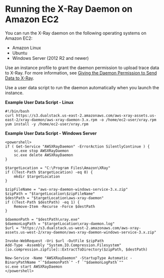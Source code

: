 # Running the X\-Ray Daemon on Amazon EC2<a name="xray-daemon-ec2"></a>

You can run the X\-Ray daemon on the following operating systems on Amazon EC2:
+ Amazon Linux
+ Ubuntu
+ Windows Server \(2012 R2 and newer\)

Use an instance profile to grant the daemon permission to upload trace data to X\-Ray\. For more information, see [Giving the Daemon Permission to Send Data to X\-Ray](xray-daemon.md#xray-daemon-permissions)\.

Use a user data script to run the daemon automatically when you launch the instance\.

**Example User Data Script \- Linux**  

```
#!/bin/bash
curl https://s3.dualstack.us-east-2.amazonaws.com/aws-xray-assets.us-east-2/xray-daemon/aws-xray-daemon-3.x.rpm -o /home/ec2-user/xray.rpm
yum install -y /home/ec2-user/xray.rpm
```

**Example User Data Script \- Windows Server**  

```
<powershell>
if ( Get-Service "AWSXRayDaemon" -ErrorAction SilentlyContinue ) {
    sc.exe stop AWSXRayDaemon
    sc.exe delete AWSXRayDaemon
}

$targetLocation = "C:\Program Files\Amazon\XRay"
if ((Test-Path $targetLocation) -eq 0) {
    mkdir $targetLocation
}

$zipFileName = "aws-xray-daemon-windows-service-3.x.zip"
$zipPath = "$targetLocation\$zipFileName"
$destPath = "$targetLocation\aws-xray-daemon"
if ((Test-Path $destPath) -eq 1) {
    Remove-Item -Recurse -Force $destPath
}

$daemonPath = "$destPath\xray.exe"
$daemonLogPath = "$targetLocation\xray-daemon.log"
$url = "https://s3.dualstack.us-west-2.amazonaws.com/aws-xray-assets.us-west-2/xray-daemon/aws-xray-daemon-windows-service-3.x.zip"

Invoke-WebRequest -Uri $url -OutFile $zipPath
Add-Type -Assembly "System.IO.Compression.Filesystem"
[io.compression.zipfile]::ExtractToDirectory($zipPath, $destPath)

New-Service -Name "AWSXRayDaemon" -StartupType Automatic -BinaryPathName "`"$daemonPath`" -f `"$daemonLogPath`""
sc.exe start AWSXRayDaemon
</powershell>
```